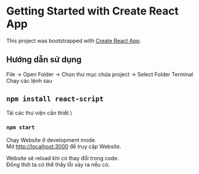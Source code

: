 # Getting Started with Create React App

This project was bootstrapped with [Create React App](https://github.com/facebook/create-react-app).

## Hướng dẫn sử dụng
File -> Open Folder -> Chọn thư mục chứa project -> Select Folder
Terminal
Chạy các lệnh sau
## `npm install react-script`

Tải các thư viện cần thiết.\ 

### `npm start`

Chạy Website ở development mode.\
Mở [http://localhost:3000](http://localhost:3000) để truy cập Website.

Website sẽ reload khi có thay đổi trong code.\
Đồng thời ta có thể thấy lỗi xảy ra nếu có.

